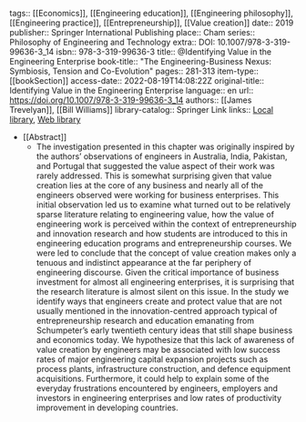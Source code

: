 tags:: [[Economics]], [[Engineering education]], [[Engineering philosophy]], [[Engineering practice]], [[Entrepreneurship]], [[Value creation]]
date:: 2019
publisher:: Springer International Publishing
place:: Cham
series:: Philosophy of Engineering and Technology
extra:: DOI: 10.1007/978-3-319-99636-3_14
isbn:: 978-3-319-99636-3
title:: @Identifying Value in the Engineering Enterprise
book-title:: "The Engineering-Business Nexus: Symbiosis, Tension and Co-Evolution"
pages:: 281-313
item-type:: [[bookSection]]
access-date:: 2022-08-19T14:08:22Z
original-title:: Identifying Value in the Engineering Enterprise
language:: en
url:: https://doi.org/10.1007/978-3-319-99636-3_14
authors:: [[James Trevelyan]], [[Bill Williams]]
library-catalog:: Springer Link
links:: [Local library](zotero://select/library/items/5M7NREMW), [Web library](https://www.zotero.org/users/6520516/items/5M7NREMW)

- [[Abstract]]
	- The investigation presented in this chapter was originally inspired by the authors’ observations of engineers in Australia, India, Pakistan, and Portugal that suggested the value aspect of their work was rarely addressed. This is somewhat surprising given that value creation lies at the core of any business and nearly all of the engineers observed were working for business enterprises. This initial observation led us to examine what turned out to be relatively sparse literature relating to engineering value, how the value of engineering work is perceived within the context of entrepreneurship and innovation research and how students are introduced to this in engineering education programs and entrepreneurship courses. We were led to conclude that the concept of value creation makes only a tenuous and indistinct appearance at the far periphery of engineering discourse. Given the critical importance of business investment for almost all engineering enterprises, it is surprising that the research literature is almost silent on this issue. In the study we identify ways that engineers create and protect value that are not usually mentioned in the innovation-centred approach typical of entrepreneurship research and education emanating from Schumpeter’s early twentieth century ideas that still shape business and economics today. We hypothesize that this lack of awareness of value creation by engineers may be associated with low success rates of major engineering capital expansion projects such as process plants, infrastructure construction, and defence equipment acquisitions. Furthermore, it could help to explain some of the everyday frustrations encountered by engineers, employers and investors in engineering enterprises and low rates of productivity improvement in developing countries.